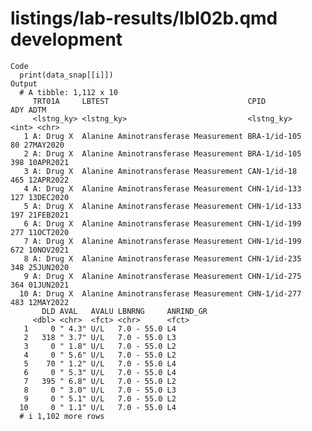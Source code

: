 # listings/lab-results/lbl02b.qmd development

    Code
      print(data_snap[[i]])
    Output
      # A tibble: 1,112 x 10
         TRT01A     LBTEST                               CPID           ADY ADTM     
         <lstng_ky> <lstng_ky>                           <lstng_ky>   <int> <chr>    
       1 A: Drug X  Alanine Aminotransferase Measurement BRA-1/id-105    80 27MAY2020
       2 A: Drug X  Alanine Aminotransferase Measurement BRA-1/id-105   398 10APR2021
       3 A: Drug X  Alanine Aminotransferase Measurement CAN-1/id-18    465 12APR2022
       4 A: Drug X  Alanine Aminotransferase Measurement CHN-1/id-133   127 13DEC2020
       5 A: Drug X  Alanine Aminotransferase Measurement CHN-1/id-133   197 21FEB2021
       6 A: Drug X  Alanine Aminotransferase Measurement CHN-1/id-199   277 11OCT2020
       7 A: Drug X  Alanine Aminotransferase Measurement CHN-1/id-199   672 10NOV2021
       8 A: Drug X  Alanine Aminotransferase Measurement CHN-1/id-235   348 25JUN2020
       9 A: Drug X  Alanine Aminotransferase Measurement CHN-1/id-275   364 01JUN2021
      10 A: Drug X  Alanine Aminotransferase Measurement CHN-1/id-277   483 12MAY2022
           DLD AVAL   AVALU LBNRNG     ANRIND_GR
         <dbl> <chr>  <fct> <chr>      <fct>    
       1     0 " 4.3" U/L   7.0 - 55.0 L4       
       2   318 " 3.7" U/L   7.0 - 55.0 L3       
       3     0 " 1.8" U/L   7.0 - 55.0 L2       
       4     0 " 5.6" U/L   7.0 - 55.0 L2       
       5    70 " 1.2" U/L   7.0 - 55.0 L4       
       6     0 " 5.3" U/L   7.0 - 55.0 L4       
       7   395 " 6.8" U/L   7.0 - 55.0 L2       
       8     0 " 3.0" U/L   7.0 - 55.0 L3       
       9     0 " 5.1" U/L   7.0 - 55.0 L2       
      10     0 " 1.1" U/L   7.0 - 55.0 L4       
      # i 1,102 more rows

